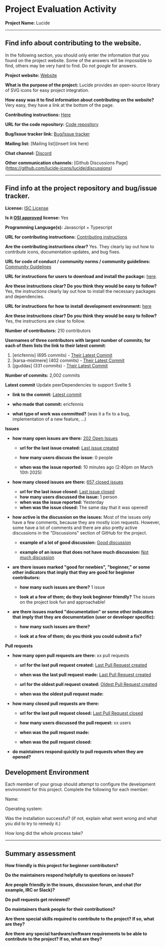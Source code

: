 # Project Evaluation Activity



__Project Name:__  Lucide


---

## Find info about contributing to the website.

In the following section, you should only enter the information that you
found on the project website. Some of the answers will be impossible to find, others
may be very hard to find. Do not _google_ for answers.

__Project website:__ [Website](https://lucide.dev/)


__What is the purpose of the project:__ Lucide provides an open-source library of SVG icons for easy project integration.


__How easy was it to find information about contributing on the website?__ Very easy, they have a link at the bottom of the page.


__Contributing instructions:__ [Here](https://lucide.dev/contributing)

__URL for the code repository:__ [Code repository](https://github.com/lucide-icons/lucide)

__Bug/Issue tracker link:__ [Bug/Issue tracker](https://github.com/lucide-icons/lucide/issues)

__Mailing list:__ [Mailing list](insert link here)

__Chat channel:__ [Discord](https://discord.gg/EH6nSts)

__Other communication channels:__ [Github Discussions Page] (https://github.com/lucide-icons/lucide/discussions)


---

## Find info at the project repository and bug/issue tracker.

__License:__ [ISC License](https://github.com/lucide-icons/lucide/blob/main/LICENSE)

__Is it [OSI approved](https://opensource.org/licenses/alphabetical) license:__ Yes

__Programming Language(s):__ Javascript + Typescript

__URL for contributing instructions:__ [Contributing instructions](https://github.com/lucide-icons/lucide/blob/main/CONTRIBUTING.md)

__Are the contributing instructions clear?__ Yes. They clearly lay out how to contribute icons, documentation updates, and bug fixes.


__URL for code of conduct / community norms / community guidelines:__ [Community Guidelines](https://github.com/lucide-icons/lucide/blob/main/CODE_OF_CONDUCT.md)

__URL for instructions for users to download and install the package:__  [here](https://github.com/lucide-icons/lucide/blob/main/docs/guide/installation.md).


__Are these instructions clear? Do you think they would be easy to follow?__ Yes, the instructions clearly lay out how to install the necessary packages and dependencies.


__URL for instructions for how to install development environment:__ [here](https://github.com/lucide-icons/lucide/blob/main/docs/guide/installation.md)


__Are these instructions clear? Do you think they would be easy to follow?__ Yes, the instructions are clear to follow.


__Number of contributors:__ 210 contributors


__Usernames of three contributors with largest number of commits; for
each of them lists the link to their latest commit__:

1. [ericfennis] (695 commits) - [Their Latest Commit](https://github.com/lucide-icons/lucide/commit/aefb710e5c64b3d569b6e3eafa7516c273a1bf4a)
1. [karsa-mistmere] (402 commits) - [Their Latest Commit](https://github.com/lucide-icons/lucide/commit/ea0ac2f92b073b82ef851e11d6d179a9a419e640)
1. [jguddas] (331 commits) - [Their Latest Commit](https://github.com/lucide-icons/lucide/pull/2857)


__Number of commits:__ 2,002 commits

__Latest commit__ Update peerDependencies to support Svelte 5

- __link to the commit:__ [Latest commit](https://github.com/lucide-icons/lucide/commit/aefb710e5c64b3d569b6e3eafa7516c273a1bf4a)

- __who made that commit:__ ericfennis

- __what type of work was committed?__ (was it a fix to a bug, implementation of a new feature, ...)


__Issues__

- __how many open issues are there:__ [202 Open Issues](https://github.com/lucide-icons/lucide/issues)

    - __url for the last issue created:__ [Last issue created](https://github.com/lucide-icons/lucide/issues/2887)

    - __how many users discuss the issue:__ 0 people

    - __when was the issue reported:__ 10 minutes ago (2:40pm on March 10th 2025)


- __how many closed issues are there:__ [657 closed issues](https://github.com/lucide-icons/lucide/issues?q=is%3Aissue%20state%3Aclosed)
    - __url for the last issue closed:__ [Last issue closed](https://github.com/lucide-icons/lucide/issues/2883)
    - __how many users discussed the issue:__ 1 person
    - __when was the issue reported:__ Yesterday
    - __when was the issue closed:__ The same day that it was opened!

- __how active is the discussion on the issues:__ Most of the issues only have a few comments, because they are mostly icon requests.
However, some have a lot of comments and there are also pretty active discussions in the "Discussions" section of GitHub for the project.

    - __example of a lot of good discussion:__ [Good discussion](https://github.com/lucide-icons/lucide/issues/2776)

    - __example of an issue that does not have much discussion:__ [Not much discussion](https://github.com/lucide-icons/lucide/issues/2813)



- __are there issues marked "good for newbies", "beginner," or some other indicators that imply that they are good for beginner contributors:__

    - __how many such issues are there?__ 1 issue

    - __look at a few of them; do they look beginner friendly?__ The issues on the project look fun and approachable!



- __are there issues marked "documentation" or some other indicators that imply that they are documentation (user or developer specific):__

    - __how many such issues are there?__

    - __look at a few of them; do you think you could submit a fix?__



__Pull requests__

- __how many open pull requests are there:__ xx pull requests

    - __url for the last pull request created:__ [Last Pull Request created]()

    - __when was the last pull request made:__ [Last Pull Request created]()

    - __url for the oldest pull request created:__ [Oldest Pull Request created]()

    - __when was the oldest pull request made:__

- __how many closed pull requests are there:__

    - __url for the last pull request closed:__ [Last Pull Request closed]()

    - __how many users discussed the pull request:__ xx users

    - __when was the pull request made:__

    - __when was the pull request closed:__


- __do maintainers respond quickly to pull requests when they are opened?__


## Development Environment

Each member of your group should attempt to configure the development environment
for this project. Complete the following for each member:

Name:

Operating system:

Was the installation successful? (if not, explain what went wrong and
what you did to try to remedy it.)

How long did the whole process take?


---


## Summary assessment
__How friendly is this project for beginner contributors?__




__Do the maintainers respond helpfully to questions on issues?__



__Are people friendly in the issues, discussion forum, and chat (for example, IRC or Slack)?__




__Do pull requests get reviewed?__



__Do maintainers thank people for their contributions?__



__Are there special skills required to contribute to the project? If so, what are they?__



__Are there any special hardware/software requirements to be able to contribute to the project? If so, what are they?__

